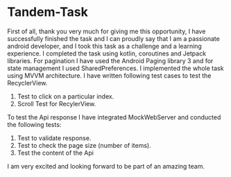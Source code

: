 # Tandem-Task
First of all, thank you very much for giving me this opportunity, I have successfully finished the task and I can proudly say that I am a passionate android developer, and I took this task as a challenge and a learning experience. I completed the task using kotlin, coroutines and Jetpack libraries. For pagination I have used the Android Paging library 3 and for state management I used SharedPreferences. I implemented the whole task using MVVM architecture. I have written following test cases to test the RecyclerView.
1.	Test to click on a particular index.
2.	Scroll Test for RecylerView.

To test the Api response I have integrated MockWebServer and conducted the following tests:

1.	Test to validate response.
2.	Test to check the page size (number of items).
3.	Test the content of the Api

I am very excited and looking forward to be part of an amazing team.


